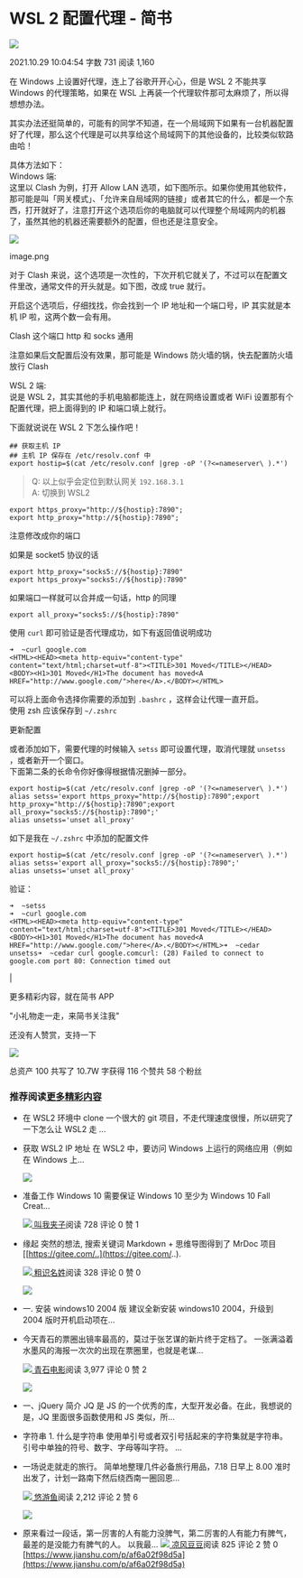 # WSL 2 配置代理 - 简书
[![](https://upload.jianshu.io/users/upload_avatars/1851278/934ae8961dfe?imageMogr2/auto-orient/strip|imageView2/1/w/96/h/96/format/webp)
](https://www.jianshu.com/u/19ca47345dea)

2021.10.29 10:04:54 字数 731 阅读 1,160

在 Windows 上设置好代理，连上了谷歌开开心心，但是 WSL 2 不能共享 Windows 的代理策略，如果在 WSL 上再装一个代理软件那可太麻烦了，所以得想想办法。

其实办法还挺简单的，可能有的同学不知道，在一个局域网下如果有一台机器配置好了代理，那么这个代理是可以共享给这个局域网下的其他设备的，比较类似软路由哈！

具体方法如下：  
Windows 端:  
这里以 Clash 为例，打开 Allow LAN 选项，如下图所示。如果你使用其他软件，那可能是叫「网关模式」、「允许来自局域网的链接」或者其它的什么，都是一个东西，打开就好了，注意打开这个选项后你的电脑就可以代理整个局域网内的机器了，虽然其他的机器还需要额外的配置，但也还是注意安全。

![](https://upload-images.jianshu.io/upload_images/1851278-ce13a536056f6ed4.png)

image.png

对于 Clash 来说，这个选项是一次性的，下次开机它就关了，不过可以在配置文件里改，通常文件的开头就是。如下图，改成 true 就行。  
[](https://links.jianshu.com/go?to=https%3A%2F%2Fced-md-picture.oss-cn-beijing.aliyuncs.com%2Fimg%2F20210217014312.png)

开启这个选项后，仔细找找，你会找到一个 IP 地址和一个端口号，IP 其实就是本机 IP 啦，这两个数一会有用。

Clash 这个端口 http 和 socks 通用

注意如果后文配置后没有效果，那可能是 Windows 防火墙的锅，快去配置防火墙放行 Clash

WSL 2 端:  
说是 WSL 2，其实其他的手机电脑都能连上，就在网络设置或者 WiFi 设置那有个配置代理，把上面得到的 IP 和端口填上就行。

下面就说说在 WSL 2 下怎么操作吧！

    ## 获取主机 IP
    ## 主机 IP 保存在 /etc/resolv.conf 中
    export hostip=$(cat /etc/resolv.conf |grep -oP '(?<=nameserver\ ).*') 

> Q: 以上似乎会定位到默认网关 `192.168.3.1`  
> A: 切换到 WSL2

    export https_proxy="http://${hostip}:7890";
    export http_proxy="http://${hostip}:7890"; 

注意修改成你的端口

如果是 socket5 协议的话

    export http_proxy="socks5://${hostip}:7890"
    export https_proxy="socks5://${hostip}:7890" 

如果端口一样就可以合并成一句话，http 的同理

    export all_proxy="socks5://${hostip}:7890" 

使用 `curl` 即可验证是否代理成功，如下有返回值说明成功

    ➜  ~curl google.com
    <HTML><HEAD><meta http-equiv="content-type" content="text/html;charset=utf-8"><TITLE>301 Moved</TITLE></HEAD><BODY><H1>301 Moved</H1>The document has moved<A HREF="http://www.google.com/">here</A>.</BODY></HTML> 

可以将上面命令选择你需要的添加到 `.bashrc` ，这样会让代理一直开启。  
使用 zsh 应该保存到 `~/.zshrc`

更新配置

或者添加如下，需要代理的时候输入 `setss` 即可设置代理，取消代理就 `unsetss` ，或者新开一个窗口。  
下面第二条的长命令你好像得根据情况删掉一部分。

    export hostip=$(cat /etc/resolv.conf |grep -oP '(?<=nameserver\ ).*')
    alias setss='export https_proxy="http://${hostip}:7890";export http_proxy="http://${hostip}:7890";export all_proxy="socks5://${hostip}:7890";'
    alias unsetss='unset all_proxy' 

如下是我在 `~/.zshrc` 中添加的配置文件

    export hostip=$(cat /etc/resolv.conf |grep -oP '(?<=nameserver\ ).*')
    alias setss='export all_proxy="socks5://${hostip}:7890";'
    alias unsetss='unset all_proxy' 

验证：

    ➜  ~setss
    ➜  ~curl google.com
    <HTML><HEAD><meta http-equiv="content-type" content="text/html;charset=utf-8"><TITLE>301 Moved</TITLE></HEAD><BODY><H1>301 Moved</H1>The document has moved<A HREF="http://www.google.com/">here</A>.</BODY></HTML>➜  ~cedar unsetss➜  ~cedar curl google.comcurl: (28) Failed to connect to google.com port 80: Connection timed out 

\|

更多精彩内容，就在简书 APP

"小礼物走一走，来简书关注我"

还没有人赞赏，支持一下

[![](https://upload.jianshu.io/users/upload_avatars/1851278/934ae8961dfe?imageMogr2/auto-orient/strip|imageView2/1/w/100/h/100/format/webp)
](https://www.jianshu.com/u/19ca47345dea)

总资产 100 共写了 10.7W 字获得 116 个赞共 58 个粉丝

### 推荐阅读[更多精彩内容](https://www.jianshu.com/)

-   在 WSL2 环境中 clone 一个很大的 git 项目，不走代理速度很慢，所以研究了一下怎么让 WSL2 走 ...

-   获取 WSL2 IP 地址 在 WSL2 中，要访问 Windows 上运行的网络应用（例如在 Windows 上...

    [![](https://upload-images.jianshu.io/upload_images/25093595-f6202105285ec9fe.png?imageMogr2/auto-orient/strip|imageView2/1/w/300/h/240/format/webp)
    ](https://www.jianshu.com/p/0403797c13b6)

-   准备工作 Windows 10 需要保证 Windows 10 至少为 Windows 10 Fall Creat...

    [![](https://upload.jianshu.io/users/upload_avatars/10494460/e253aee0-3418-49be-8ad2-e489af8a7c83.jpg?imageMogr2/auto-orient/strip|imageView2/1/w/48/h/48/format/webp)
    叫我夹子](https://www.jianshu.com/u/32aa9f2d2aba)阅读 728 评论 0 赞 1

-   缘起 突然的想法, 搜索关键词 Markdown + 思维导图得到了 MrDoc 项目\[[https://gitee.com/..](https://gitee.com/..).

    [![](https://cdn2.jianshu.io/assets/default_avatar/5-33d2da32c552b8be9a0548c7a4576607.jpg)
    粗识名姓](https://www.jianshu.com/u/da32eb2a78e6)阅读 328 评论 0 赞 0

    [![](https://upload-images.jianshu.io/upload_images/3071283-4fe6de2e4cec8298.png?imageMogr2/auto-orient/strip|imageView2/1/w/300/h/240/format/webp)
    ](https://www.jianshu.com/p/5208ee84e449)

-   一. 安装 windows10 2004 版 建议全新安装 windows10 2004，升级到 2004 版时开机启动项在...

-   今天青石的票圈出镜率最高的，莫过于张艺谋的新片终于定档了。 一张满溢着水墨风的海报一次次的出现在票圈里，也就是老谋...

    [![](https://cdn2.jianshu.io/assets/default_avatar/2-9636b13945b9ccf345bc98d0d81074eb.jpg)
    青石电影](https://www.jianshu.com/u/aa52975c0a31)阅读 3,977 评论 0 赞 2

    [![](https://upload-images.jianshu.io/upload_images/680837-5490380964d6549d?imageMogr2/auto-orient/strip|imageView2/1/w/300/h/240/format/webp)
    ](https://www.jianshu.com/p/aed76156f092)

-   一、jQuery 简介 JQ 是 JS 的一个优秀的库，大型开发必备。在此，我想说的是，JQ 里面很多函数使用和 JS 类似，所...

-   字符串 1. 什么是字符串 使用单引号或者双引号括起来的字符集就是字符串。 引号中单独的符号、数字、字母等叫字符。 ...

-   一场说走就走的旅行。 简单地整理几件必备旅行用品，7.18 日早上 8.00 准时出发了，计划一路南下然后绕西南一圈回恩...

    [![](https://upload.jianshu.io/users/upload_avatars/3167453/9ee740ca4fe9.jpeg?imageMogr2/auto-orient/strip|imageView2/1/w/48/h/48/format/webp)
    悠游鱼](https://www.jianshu.com/u/8340b230e41f)阅读 2,212 评论 2 赞 6

    [![](https://upload-images.jianshu.io/upload_images/3167453-9250facdfdb94612.jpg?imageMogr2/auto-orient/strip|imageView2/1/w/300/h/240/format/webp)
    ](https://www.jianshu.com/p/6b1e1eb1c05c)

-   原来看过一段话，第一厉害的人有能力没脾气，第二厉害的人有能力有脾气，最差的是没能力有脾气的人。 以我最...
       [![](https://cdn2.jianshu.io/assets/default_avatar/12-aeeea4bedf10f2a12c0d50d626951489.jpg)
       凉风豆豆](https://www.jianshu.com/u/3f9caec80436)阅读 825 评论 2 赞 0 
    [https://www.jianshu.com/p/af6a02f98d5a](https://www.jianshu.com/p/af6a02f98d5a)
